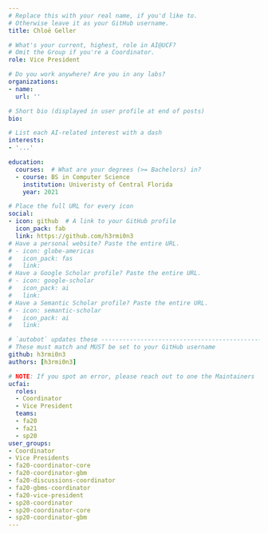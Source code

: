 ```yaml
---
# Replace this with your real name, if you'd like to.
# Otherwise leave it as your GitHub username.
title: Chloë Geller

# What's your current, highest, role in AI@UCF?
# Omit the Group if you're a Coordinator.
role: Vice President

# Do you work anywhere? Are you in any labs?
organizations:
- name:
  url: ''

# Short bio (displayed in user profile at end of posts)
bio:

# List each AI-related interest with a dash
interests:
- '...'

education:
  courses:  # What are your degrees (>= Bachelors) in?
  - course: BS in Computer Science
    institution: Univeristy of Central Florida
    year: 2021

# Place the full URL for every icon
social:
- icon: github  # A link to your GitHub profile
  icon_pack: fab
  link: https://github.com/h3rmi0n3
# Have a personal website? Paste the entire URL.
# - icon: globe-americas
#   icon_pack: fas
#   link: 
# Have a Google Scholar profile? Paste the entire URL.
# - icon: google-scholar
#   icon_pack: ai
#   link: 
# Have a Semantic Scholar profile? Paste the entire URL.
# - icon: semantic-scholar
#   icon_pack: ai
#   link: 

# `autobot` updates these ----------------------------------------------------
# These must match and MUST be set to your GitHub username
github: h3rmi0n3
authors: [h3rmi0n3]

# NOTE: If you spot an error, please reach out to one the Maintainers
ucfai:
  roles:
  - Coordinator
  - Vice President
  teams:
  - fa20
  - fa21
  - sp20
user_groups:
- Coordinator
- Vice Presidents
- fa20-coordinator-core
- fa20-coordinator-gbm
- fa20-discussions-coordinator
- fa20-gbms-coordinator
- fa20-vice-president
- sp20-coordinator
- sp20-coordinator-core
- sp20-coordinator-gbm
---
```

